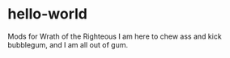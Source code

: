 # hello-world
Mods for Wrath of the Righteous
I am here to chew ass and kick bubblegum, and I am all out of gum.
